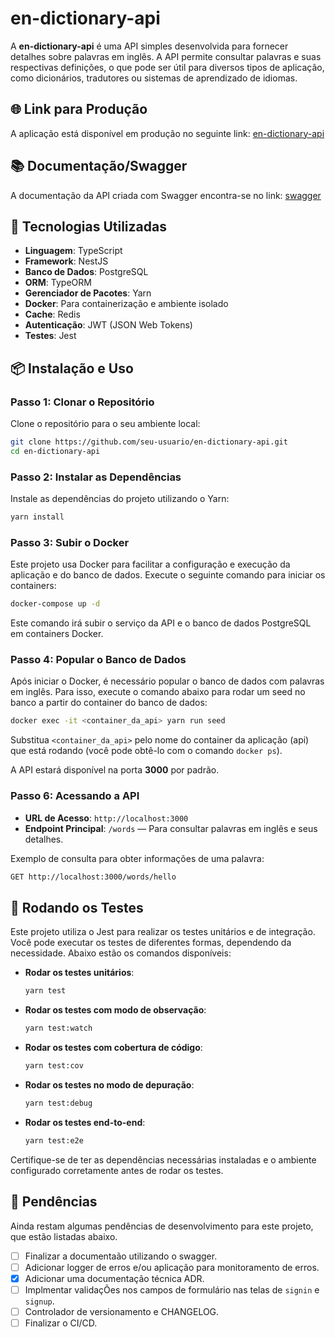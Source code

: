# en-dictionary-api

A **en-dictionary-api** é uma API simples desenvolvida para fornecer detalhes sobre palavras em inglês. A API permite consultar palavras e suas respectivas definições, o que pode ser útil para diversos tipos de aplicação, como dicionários, tradutores ou sistemas de aprendizado de idiomas.

## 🌐 Link para Produção

A aplicação está disponível em produção no seguinte link: [en-dictionary-api](https://en-dictionary-api.onrender.com)

## 📚 Documentação/Swagger

A documentação da API criada com Swagger encontra-se no link: [swagger](https://en-dictionary-api.onrender.com/api)

## 🚀 Tecnologias Utilizadas

- **Linguagem**: TypeScript
- **Framework**: NestJS
- **Banco de Dados**: PostgreSQL
- **ORM**: TypeORM
- **Gerenciador de Pacotes**: Yarn
- **Docker**: Para containerização e ambiente isolado
- **Cache**: Redis
- **Autenticação**: JWT (JSON Web Tokens)
- **Testes**: Jest

## 📦 Instalação e Uso

### Passo 1: Clonar o Repositório

Clone o repositório para o seu ambiente local:

```bash
git clone https://github.com/seu-usuario/en-dictionary-api.git
cd en-dictionary-api
```

### Passo 2: Instalar as Dependências

Instale as dependências do projeto utilizando o Yarn:

```bash
yarn install
```

### Passo 3: Subir o Docker

Este projeto usa Docker para facilitar a configuração e execução da aplicação e do banco de dados. Execute o seguinte comando para iniciar os containers:

```bash
docker-compose up -d
```

Este comando irá subir o serviço da API e o banco de dados PostgreSQL em containers Docker.

### Passo 4: Popular o Banco de Dados

Após iniciar o Docker, é necessário popular o banco de dados com palavras em inglês. Para isso, execute o comando abaixo para rodar um seed no banco a partir do container do banco de dados:

```bash
docker exec -it <container_da_api> yarn run seed
```

Substitua `<container_da_api>` pelo nome do container da aplicação (api) que está rodando (você pode obtê-lo com o comando `docker ps`).

A API estará disponível na porta **3000** por padrão.

### Passo 6: Acessando a API

- **URL de Acesso**: `http://localhost:3000`
- **Endpoint Principal**: `/words` — Para consultar palavras em inglês e seus detalhes.

Exemplo de consulta para obter informações de uma palavra:

```bash
GET http://localhost:3000/words/hello
```

## 🧪 Rodando os Testes

Este projeto utiliza o Jest para realizar os testes unitários e de integração. Você pode executar os testes de diferentes formas, dependendo da necessidade. Abaixo estão os comandos disponíveis:

- **Rodar os testes unitários**:

  ```bash
  yarn test
  ```

- **Rodar os testes com modo de observação**:

  ```bash
  yarn test:watch
  ```

- **Rodar os testes com cobertura de código**:

  ```bash
  yarn test:cov
  ```

- **Rodar os testes no modo de depuração**:

  ```bash
  yarn test:debug
  ```

- **Rodar os testes end-to-end**:
  ```bash
  yarn test:e2e
  ```

Certifique-se de ter as dependências necessárias instaladas e o ambiente configurado corretamente antes de rodar os testes.

## 🔧 Pendências

Ainda restam algumas pendências de desenvolvimento para este projeto, que estão listadas abaixo.

- [ ] Finalizar a documentaão utilizando o swagger.
- [ ] Adicionar logger de erros e/ou aplicação para monitoramento de erros.
- [x] Adicionar uma documentação técnica ADR.
- [ ] Implmentar validaçÕes nos campos de formulário nas telas de `signin` e `signup`.
- [ ] Controlador de versionamento e CHANGELOG.
- [ ] Finalizar o CI/CD.
